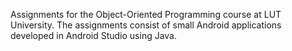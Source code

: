 Assignments for the Object-Oriented Programming course at LUT University. The assignments consist of small Android applications developed in Android Studio using Java.

